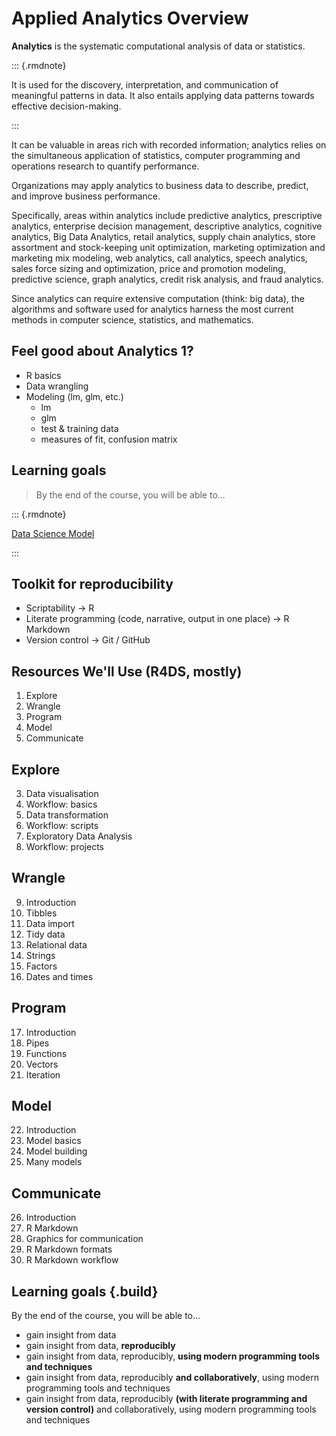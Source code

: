 # Applied Analytics Overview

**Analytics** is the systematic computational analysis of data or statistics.


::: {.rmdnote}

It is used for the discovery, interpretation, and communication of meaningful patterns in data. It also entails applying data patterns towards effective decision-making. 

:::

It can be valuable in areas rich with recorded information; analytics relies on the simultaneous application of statistics, computer programming and operations research to quantify performance.

Organizations may apply analytics to business data to describe, predict, and improve business performance. 

Specifically, areas within analytics include predictive analytics, prescriptive analytics, enterprise decision management, descriptive analytics, cognitive analytics, Big Data Analytics, retail analytics, supply chain analytics, store assortment and stock-keeping unit optimization, marketing optimization and marketing mix modeling, web analytics, call analytics, speech analytics, sales force sizing and optimization, price and promotion modeling, predictive science, graph analytics, credit risk analysis, and fraud analytics. 

Since analytics can require extensive computation (think: big data), the algorithms and software used for analytics harness the most current methods in computer science, statistics, and mathematics.

##  Feel good about Analytics 1?

- R basics
- Data wrangling
- Modeling (lm, glm, etc.)
    + lm
    + glm
    + test & training data
    + measures of fit, confusion matrix
    

    
    
## Learning goals

> By the end of the course, you will be able to...

::: {.rmdnote}

[Data Science Model](https://d33wubrfki0l68.cloudfront.net/571b056757d68e6df81a3e3853f54d3c76ad6efc/32d37/diagrams/data-science.png)

:::

## Toolkit for reproducibility 

- Scriptability →  R
- Literate programming (code, narrative, output in one place) →  R Markdown
- Version control →  Git / GitHub

## Resources We'll Use (R4DS, mostly)

1)	Explore
2)	Wrangle
3)	Program
4)	Model
5)	Communicate

## Explore

3) Data visualisation
4) Workflow: basics
5) Data transformation
6) Workflow: scripts
7) Exploratory Data Analysis
8) Workflow: projects


## Wrangle

9) Introduction
10) Tibbles
11) Data import
12) Tidy data
13) Relational data
14) Strings
15) Factors
16) Dates and times

##	Program

17) Introduction
18) Pipes
19) Functions
20) Vectors
21) Iteration

##	Model

22) Introduction
23) Model basics
24) Model building
25) Many models

##	Communicate

26) Introduction
27) R Markdown
28) Graphics for communication
29) R Markdown formats
30) R Markdown workflow

## Learning goals {.build}

By the end of the course, you will be able to...

- gain insight from data
- gain insight from data, **reproducibly**
- gain insight from data, reproducibly, **using modern programming tools and techniques**
- gain insight from data, reproducibly **and collaboratively**, using modern programming tools and techniques
- gain insight from data, reproducibly **(with literate programming and version control)** and collaboratively, using modern programming tools and techniques
